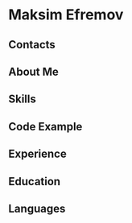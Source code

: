 # Maksim Efremov

## Contacts

## About Me

## Skills

## Code Example

## Experience

## Education

## Languages
